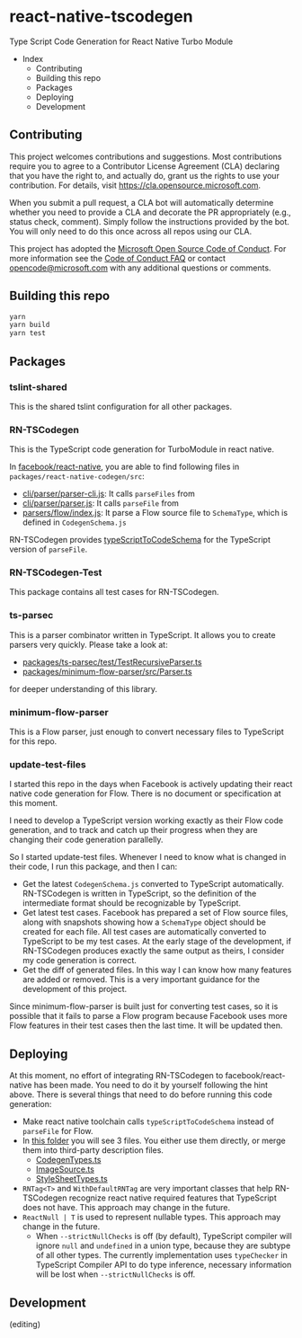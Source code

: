 # react-native-tscodegen

Type Script Code Generation for React Native Turbo Module

- Index
  - Contributing
  - Building this repo
  - Packages
  - Deploying
  - Development

## Contributing

This project welcomes contributions and suggestions.  Most contributions require you to agree to a
Contributor License Agreement (CLA) declaring that you have the right to, and actually do, grant us
the rights to use your contribution. For details, visit https://cla.opensource.microsoft.com.

When you submit a pull request, a CLA bot will automatically determine whether you need to provide
a CLA and decorate the PR appropriately (e.g., status check, comment). Simply follow the instructions
provided by the bot. You will only need to do this once across all repos using our CLA.

This project has adopted the [Microsoft Open Source Code of Conduct](https://opensource.microsoft.com/codeofconduct/).
For more information see the [Code of Conduct FAQ](https://opensource.microsoft.com/codeofconduct/faq/) or
contact [opencode@microsoft.com](mailto:opencode@microsoft.com) with any additional questions or comments.

## Building this repo

```cmd
yarn
yarn build
yarn test
```

## Packages

### tslint-shared

This is the shared tslint configuration for all other packages.

### RN-TSCodegen

This is the TypeScript code generation for TurboModule in react native.

In [facebook/react-native](https://github.com/facebook/react-native/), you are able to find following files in `packages/react-native-codegen/src`:

- [cli/parser/parser-cli.js](https://github.com/facebook/react-native/blob/master/packages/react-native-codegen/src/cli/parser/parser-cli.js): It calls `parseFiles` from
- [cli/parser/parser.js](https://github.com/facebook/react-native/blob/master/packages/react-native-codegen/src/cli/parser/parser.js): It calls `parseFile` from
- [parsers/flow/index.js](https://github.com/facebook/react-native/blob/master/packages/react-native-codegen/src/parsers/flow/index.js): It parse a Flow source file to `SchemaType`, which is defined in `CodegenSchema.js`

RN-TSCodegen provides [typeScriptToCodeSchema](https://github.com/microsoft/react-native-tscodegen/blob/master/packages/RN-TSCodegen/src/index.ts) for the TypeScript version of `parseFile`.

### RN-TSCodegen-Test

This package contains all test cases for RN-TSCodegen.

### ts-parsec

This is a parser combinator written in TypeScript. It allows you to create parsers very quickly. Please take a look at:

- [packages/ts-parsec/test/TestRecursiveParser.ts](https://github.com/microsoft/react-native-tscodegen/blob/master/packages/ts-parsec/test/TestRecursiveParser.ts)
- [packages/minimum-flow-parser/src/Parser.ts](https://github.com/microsoft/react-native-tscodegen/blob/master/packages/minimum-flow-parser/src/Parser.ts)

for deeper understanding of this library.

### minimum-flow-parser

This is a Flow parser, just enough to convert necessary files to TypeScript for this repo.

### update-test-files

I started this repo in the days when Facebook is actively updating their react native code generation for Flow. There is no document or specification at this moment.

I need to develop a TypeScript version working exactly as their Flow code generation, and to track and catch up their progress when they are changing their code generation parallelly.

So I started update-test files. Whenever I need to know what is changed in their code, I run this package, and then I can:

- Get the latest `CodegenSchema.js` converted to TypeScript automatically. RN-TSCodegen is written in TypeScript, so the definition of the intermediate format should be recognizable by TypeScript.
- Get latest test cases. Facebook has prepared a set of Flow source files, along with snapshots showing how a `SchemaType` object should be created for each file. All test cases are automatically converted to TypeScript to be my test cases. At the early stage of the development, if RN-TSCodegen produces exactly the same output as theirs, I consider my code generation is correct.
- Get the diff of generated files. In this way I can know how many features are added or removed. This is a very important guidance for the development of this project.

Since minimum-flow-parser is built just for converting test cases, so it is possible that it fails to parse a Flow program because Facebook uses more Flow features in their test cases then the last time. It will be updated then.

## Deploying

At this moment, no effort of integrating RN-TSCodegen to facebook/react-native has been made. You need to do it by yourself following the hint above. There is several things that need to do before running this code generation:

- Make react native toolchain calls `typeScriptToCodeSchema` instead of `parseFile` for Flow.
- In [this folder](https://github.com/microsoft/react-native-tscodegen/tree/master/packages/RN-TSCodegen-Test/src/lib) you will see 3 files. You either use them directly, or merge them into third-party description files.
  - [CodegenTypes.ts](https://github.com/microsoft/react-native-tscodegen/blob/master/packages/RN-TSCodegen-Test/src/lib/CodegenTypes.ts)
  - [ImageSource.ts](https://github.com/microsoft/react-native-tscodegen/blob/master/packages/RN-TSCodegen-Test/src/lib/ImageSource.ts)
  - [StyleSheetTypes.ts](https://github.com/microsoft/react-native-tscodegen/blob/master/packages/RN-TSCodegen-Test/src/lib/StyleSheetTypes.ts)
- `RNTag<T>` and `WithDefaultRNTag` are very important classes that help RN-TSCodegen recognize react native required features that TypeScript does not have. This approach may change in the future.
- `ReactNull | T` is used to represent nullable types. This approach may change in the future.
  - When `--strictNullChecks` is off (by default), TypeScript compiler will ignore `null` and `undefined` in a union type, because they are subtype of all other types. The currently implementation uses `typeChecker` in TypeScript Compiler API to do type inference, necessary information will be lost when `--strictNullChecks` is off.

## Development

(editing)
